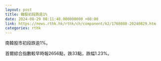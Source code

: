```yaml
---
layout: post
title: 韓股初段跌逾1%
date: 2024-08-29 08:11:48.000000000 +08:00
link: https://news.rthk.hk/rthk/ch/component/k2/1768088-20240829.htm
categories: rthk
---
```


南韓股市初段跌逾1%。

首爾綜合指數較早時報2656點，跌33點，跌幅1.23%。
